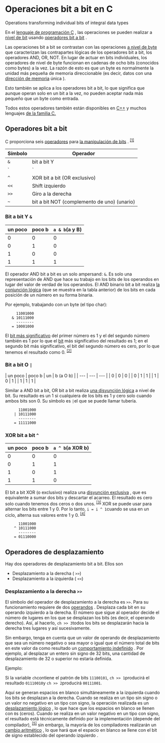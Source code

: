 # Operaciones bit a bit en C



Operations transforming individual bits of integral data types

En el [lenguaje de programación C](https://en.wikipedia.org/wiki/C_(programming_language) "C (lenguaje de programación)") , las operaciones se pueden realizar a [nivel de bit](https://en.wikipedia.org/wiki/Bit "Poco") usando [operadores bit a bit](https://en.wikipedia.org/wiki/Bitwise_operation "Operación bit a bit") .

Las operaciones bit a bit se contrastan con las operaciones [a nivel de byte](https://en.wikipedia.org/wiki/Byte "Byte") que caracterizan las contrapartes lógicas de los operadores bit a bit, los operadores AND, OR, NOT. En lugar de actuar en bits individuales, los operadores de nivel de byte funcionan en cadenas de ocho bits (conocidos como bytes) a la vez. La razón de esto es que un byte es normalmente la unidad más pequeña de memoria direccionable (es decir, datos con una [dirección de memoria](https://en.wikipedia.org/wiki/Memory_address "Dirección de memoria") única ).

Esto también se aplica a los operadores bit a bit, lo que significa que aunque operan solo en un bit a la vez, no pueden aceptar nada más pequeño que un byte como entrada.

Todos estos operadores también están disponibles en [C++](https://en.wikipedia.org/wiki/C%2B%2B "C++") y muchos lenguajes [de la familia C.](https://en.wikipedia.org/wiki/C-family "familia C")

## Operadores bit a bit 

C proporciona seis [operadores](https://en.wikipedia.org/wiki/Operators_in_C_and_C%2B%2B "Operadores en C y C++") para [la manipulación de bits](https://en.wikipedia.org/wiki/Bit_manipulation "Manipulación de bits") . <sup id="cite_ref-k&amp;r2e_1-0" class="reference"><a href="https://en.wikipedia.org/wiki/Bitwise_operations_in_C#cite_note-k&amp;r2e-1"><font style="vertical-align: inherit;"><font style="vertical-align: inherit;">[1]</font></font></a></sup>

| Símbolo | Operador |
| --- | --- |
| `&` | bit a bit Y |
| `|` | bit a bit inclusivo O |
| `^` | XOR bit a bit (OR exclusivo) |
| `<<` | Shift izquierdo |
| `>>` | Giro a la derecha |
| `~` | bit a bit NOT (complemento de uno) (unario) |

### Bit a bit Y `&`

| un poco | poco b | `a & b`(a y B) |
| --- | --- | --- |
| 0 | 0 | 0 |
| 0 | 1 | 0 |
| 1 | 0 | 0 |
| 1 | 1 | 1 |

El operador AND bit a bit es un solo ampersand: `&`. Es solo una representación de AND que hace su trabajo en los bits de los operandos en lugar del valor de verdad de los operandos. El AND binario bit a bit realiza [la conjunción lógica](https://en.wikipedia.org/wiki/Logical_conjunction "Conjunción lógica") (que se muestra en la tabla anterior) de los bits en cada posición de un número en su forma binaria.

Por ejemplo, trabajando con un byte (el tipo char):

```
     11001000  
   & 10111000
     --------
   = 10001000

```

El [bit más significativo](https://en.wikipedia.org/wiki/Most_significant_bit "Parte más significante") del primer número es 1 y el del segundo número también es 1 por lo que el [bit](https://en.wikipedia.org/wiki/Bit "Poco") más significativo del resultado es 1; en el segundo bit más significativo, el bit del segundo número es cero, por lo que tenemos el resultado como 0. <sup id="cite_ref-cprogramming.com_2-0" class="reference"><a href="https://en.wikipedia.org/wiki/Bitwise_operations_in_C#cite_note-cprogramming.com-2"><font style="vertical-align: inherit;"><font style="vertical-align: inherit;">[2]</font></font></a></sup>

### Bit a bit O `|`

| un poco | poco b | un | b (a O b) |
| --- | --- | --- |
| 0 | 0 | 0 |
| 0 | 1 | 1 |
| 1 | 0 | 1 |
| 1 | 1 | 1 |

Similar a AND bit a bit, OR bit a bit realiza [una disyunción lógica](https://en.wikipedia.org/wiki/Logical_disjunction "disyunción lógica") a nivel de bit. Su resultado es un 1 si cualquiera de los bits es 1 y cero solo cuando ambos bits son 0. Su símbolo es `|`el que se puede llamar tubería.

```
      11001000  
    | 10111000
      --------
    = 11111000

```



### XOR bit a bit `^`

| un poco | poco b | `a ^ b`(a XOR b) |
| --- | --- | --- |
| 0 | 0 | 0 |
| 0 | 1 | 1 |
| 1 | 0 | 1 |
| 1 | 1 | 0 |

El bit a bit XOR (o exclusivo) realiza una [disyunción exclusiva](https://en.wikipedia.org/wiki/Exclusive_disjunction "disyunción exclusiva") , que es equivalente a sumar dos bits y descartar el acarreo. El resultado es cero solo cuando tenemos dos ceros o dos unos. <sup id="cite_ref-3" class="reference"><a href="https://en.wikipedia.org/wiki/Bitwise_operations_in_C#cite_note-3"><font style="vertical-align: inherit;"><font style="vertical-align: inherit;">[3]</font></font></a></sup> XOR se puede usar para alternar los bits entre 1 y 0. Por lo tanto, `i = i ^ 1`cuando se usa en un ciclo, alterna sus valores entre 1 y 0. <sup id="cite_ref-4" class="reference"><a href="https://en.wikipedia.org/wiki/Bitwise_operations_in_C#cite_note-4"><font style="vertical-align: inherit;"><font style="vertical-align: inherit;">[4]</font></font></a></sup>

```
      11001000  
    ^ 10111000
      --------
    = 01110000

```

## Operadores de desplazamiento 

Hay dos operadores de desplazamiento bit a bit. Ellos son

-   Desplazamiento a la derecha ( `>>`)
-   Desplazamiento a la izquierda ( `<<`)

### Desplazamiento a la derecha `>>`

El símbolo del operador de desplazamiento a la derecha es `>>`. Para su funcionamiento requiere de dos [operandos](https://en.wikipedia.org/wiki/Operand "operando") . Desplaza cada bit en su operando izquierdo a la derecha. El número que sigue al operador decide el número de lugares en los que se desplazan los bits (es decir, el operando derecho). Así, al hacerlo, `ch >> 3`todos los bits se desplazarán hacia la derecha tres lugares y así sucesivamente.

Sin embargo, tenga en cuenta que un valor de operando de desplazamiento que sea un número negativo o sea mayor o igual que el número total de bits en este valor da como resultado un [comportamiento indefinido](https://en.wikipedia.org/wiki/Undefined_behavior "Comportamiento indefinido") . Por ejemplo, al desplazar un entero sin signo de 32 bits, una cantidad de desplazamiento de 32 o superior no estaría definida.

Ejemplo:

Si la variable `ch`contiene el patrón de bits `11100101`, `ch >> 1`producirá el resultado `01110010`y `ch >> 2`producirá `00111001`.

Aquí se generan espacios en blanco simultáneamente a la izquierda cuando los bits se desplazan a la derecha. Cuando se realiza en un tipo sin signo o un valor no negativo en un tipo con signo, la operación realizada es un [desplazamiento lógico](https://en.wikipedia.org/wiki/Logical_shift "cambio lógico") , lo que hace que los espacios en blanco se llenen con `0`s (ceros). Cuando se realiza en un valor negativo en un tipo con signo, el resultado está técnicamente definido por la implementación (depende del compilador), <sup id="cite_ref-5" class="reference"><a href="https://en.wikipedia.org/wiki/Bitwise_operations_in_C#cite_note-5"><font style="vertical-align: inherit;"><font style="vertical-align: inherit;">[5]</font></font></a></sup> sin embargo, la mayoría de los compiladores realizarán un [cambio aritmético](https://en.wikipedia.org/wiki/Arithmetic_shift "cambio aritmético") , lo que hará que el espacio en blanco se llene con el bit de signo establecido del operando izquierdo .
